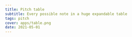 ```yaml
---
title: Pitch table
subtitle: Every possible note in a huge expandable table
tags: pitch
cover: apps/table.png
date: 2021-05-01
---
```




<client-only>
  <pt-main />
</client-only>